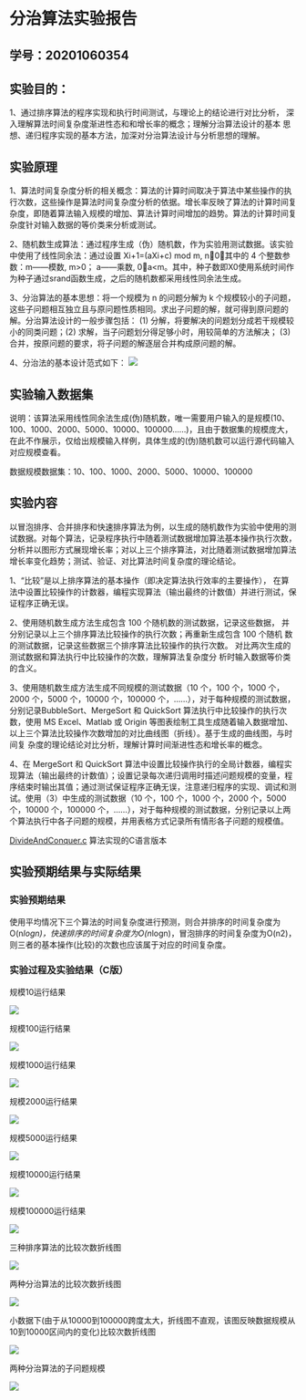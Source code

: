 # 分治算法实验报告

## 学号：20201060354 

## 实验目的：

1、通过排序算法的程序实现和执行时间测试，与理论上的结论进行对比分析， 深入理解算法时间复杂度渐进性态和和增长率的概念；理解分治算法设计的基本 思想、递归程序实现的基本方法，加深对分治算法设计与分析思想的理解。

## 实验原理

1、算法时间复杂度分析的相关概念：算法的计算时间取决于算法中某些操作的执行次数，这些操作是算法时间复杂度分析的依据。增长率反映了算法的计算时间复杂度，即随着算法输入规模的增加、算法计算时间增加的趋势。算法的计算时间复杂度针对输入数据的等价类来分析或测试。  

2、随机数生成算法：通过程序生成（伪）随机数，作为实验用测试数据。该实验中使用了线性同余法：通过设置 Xi+1=(aXi+c) mod m, n0，其中的 4 个整数参数：m——模数, m>0； a——乘数, 0a<m。其中，种子数即X0使用系统时间作为种子通过srand函数生成，之后的随机数都采用线性同余法生成。  

3、分治算法的基本思想：将一个规模为 n 的问题分解为 k 个规模较小的子问题，这些子问题相互独立且与原问题性质相同。求出子问题的解，就可得到原问题的解。分治算法设计的一般步骤包括： (1) 分解，将要解决的问题划分成若干规模较小的同类问题；(2) 求解，当子问题划分得足够小时，用较简单的方法解决； (3) 合并，按原问题的要求，将子问题的解逐层合并构成原问题的解。  

4、分治法的基本设计范式如下：
![](https://github.com/Gold-miner354/homework_template/raw/main/img/pic.png)

## 实验输入数据集

说明：该算法采用线性同余法生成(伪)随机数，唯一需要用户输入的是规模(10、100、1000、2000、5000、10000、100000……)，且由于数据集的规模庞大，在此不作展示，仅给出规模输入样例，具体生成的(伪)随机数可以运行源代码输入对应规模查看。

数据规模数据集：10、100、1000、2000、5000、10000、100000

## 实验内容
以冒泡排序、合并排序和快速排序算法为例，以生成的随机数作为实验中使用的测试数据。对每个算法，记录程序执行中随着测试数据增加算法基本操作执行次数，分析并以图形方式展现增长率；对以上三个排序算法，对比随着测试数据增加算法增长率变化趋势；测试、验证、对比算法时间复杂度的理论结论。  

1、“比较”是以上排序算法的基本操作（即决定算法执行效率的主要操作）， 在算法中设置比较操作的计数器，编程实现算法（输出最终的计数值）并进行测试，保证程序正确无误。  

2、使用随机数生成方法生成包含 100 个随机数的测试数据，记录这些数据， 并分别记录以上三个排序算法比较操作的执行次数；再重新生成包含 100 个随机 数的测试数据，记录这些数据三个排序算法比较操作的执行次数。 对比两次生成的测试数据和算法执行中比较操作的次数，理解算法复杂度分 析时输入数据等价类的含义。  

3、使用随机数生成方法生成不同规模的测试数据（10 个，100 个，1000 个， 2000 个，5000 个，10000 个，100000 个，……），对于每种规模的测试数据，分别记录BubbleSort、MergeSort 和 QuickSort 算法执行中比较操作的执行次数，使用 MS Excel、Matlab 或 Origin 等图表绘制工具生成随着输入数据增加、以上三个算法比较操作次数增加的对比曲线图（折线）。基于生成的曲线图，与时间复 杂度的理论结论对比分析，理解计算时间渐进性态和增长率的概念。  

4、在 MergeSort 和 QuickSort 算法中设置比较操作执行的全局计数器，编程实现算法（输出最终的计数值）；设置记录每次递归调用时描述问题规模的变量，程序结束时输出其值；通过测试保证程序正确无误，注意递归程序的实现、调试和测试。使用（3）中生成的测试数据（10 个，100 个，1000 个，2000 个，5000 个，10000 个，100000 个，……），对于每种规模的测试数据，分别记录以上两个算法执行中各子问题的规模，并用表格方式记录所有情形各子问题的规模值。

[DivideAndConquer.c](DivideAndConquer.c) 算法实现的C语言版本

## 实验预期结果与实际结果

### 实验预期结果

使用平均情况下三个算法的时间复杂度进行预测，则合并排序的时间复杂度为O(n*logn)，快速排序的时间复杂度为O(n*logn)，冒泡排序的时间复杂度为O(n2)，则三者的基本操作(比较)的次数也应该属于对应的时间复杂度。

### 实验过程及实验结果（C版）

规模10运行结果

![](https://github.com/Gold-miner354/homework_template/raw/main/img/result1.png)

规模100运行结果

![](https://github.com/Gold-miner354/homework_template/raw/main/img/result2.png)

规模1000运行结果

![](https://github.com/Gold-miner354/homework_template/raw/main/img/result3.png)

规模2000运行结果

![](https://github.com/Gold-miner354/homework_template/raw/main/img/result4.png)

规模5000运行结果

![](https://github.com/Gold-miner354/homework_template/raw/main/img/result5.png)

规模10000运行结果

![](https://github.com/Gold-miner354/homework_template/raw/main/img/result6.png)

规模100000运行结果

![](https://github.com/Gold-miner354/homework_template/raw/main/img/result7.png)

三种排序算法的比较次数折线图

![](https://github.com/Gold-miner354/homework_template/raw/main/img/result8.png)

两种分治算法的比较次数折线图

![](https://github.com/Gold-miner354/homework_template/raw/main/img/result9.png)

小数据下(由于从10000到100000跨度太大，折线图不直观，该图反映数据规模从10到10000区间内的变化)比较次数折线图

![](https://github.com/Gold-miner354/homework_template/raw/main/img/result10.png)

两种分治算法的子问题规模

![](https://github.com/Gold-miner354/homework_template/raw/main/img/result11.png)
